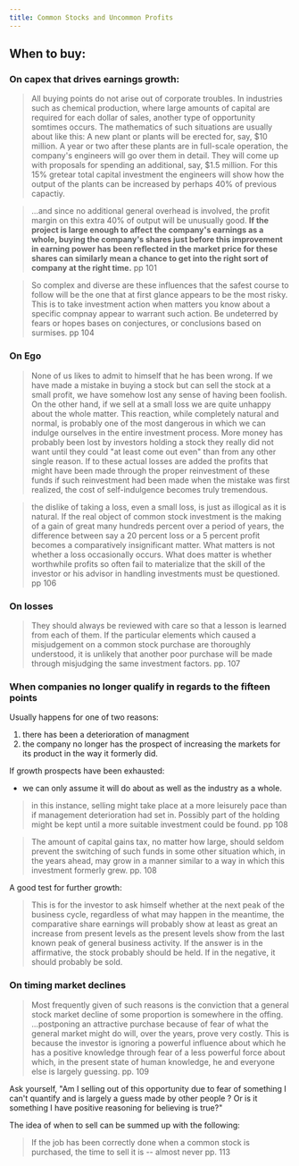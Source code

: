 ```yaml
---
title: Common Stocks and Uncommon Profits
---
```


## When to buy: 

### On capex that drives earnings growth: 

> All buying points do not arise out of corporate troubles. In industries such as chemical production, where large amounts of capital are required for each dollar of sales, another type of opportunity somtimes occurs. The mathematics of such situations are usually about like this: A new plant or plants will be erected for, say, $10 million. A year or two after these plants are in full-scale operation, the company's engineers will go over them in detail. They will come up with proposals for spending an additional, say, $1.5 million. For this 15% gretear total capital investment the engineers will show how the output of the plants can be increased by perhaps 40% of previous capactiy. 

> ...and since no additional general overhead is involved, the profit margin on this extra 40% of output will be unusually good. **If the project is large enough to affect the company's earnings as a whole, buying the company's shares just before this improvement in earning power has been reflected in the market price for these shares can similarly mean a chance to get into the right sort of company at the right time.** 
pp 101

> So complex and diverse are these influences that the safest course to follow will be the one that at first glance appears to be the most risky. This is to take investment action when matters you know about a specific compnay appear to warrant such action. Be undeterred by fears or hopes bases on conjectures, or conclusions based on surmises. 
pp 104 

###  On Ego

> None of us likes to admit to himself that he has been wrong. If we have made a mistake in buying a stock but can sell the stock at a small profit, we have somehow lost any sense of having been foolish. On the other hand, if we sell at a small loss we are quite unhappy about the whole matter. This reaction, while completely natural and normal, is probably one of the most dangerous in which we can indulge ourselves in the entire investment process. More money has probably been lost by investors holding a stock they really did not want until they could "at least come out even" than from any other single reason. If to these actual losses are added the profits that might have been made through the proper reinvestment of these funds if such reinvestment had been made when the mistake was first realized, the cost of self-indulgence becomes truly tremendous. 

> the dislike of taking a loss, even a small loss, is just as illogical as it is natural. If the real object of common stock investment is the making of a gain of great many hundreds percent over a period of years, the difference between say a 20 percent loss or a 5 percent profit becomes a comparatively insignificant matter. What matters is not whether a loss occasionally occurs. What does matter is whether worthwhile profits so often fail to materialize that the skill of the investor or his advisor in handling investments must be questioned. 
pp 106 

### On losses

> They should always be reviewed with care so that a lesson is learned from each of them. If the particular elements which caused a misjudgement on a common stock purchase are thoroughly understood, it is unlikely that another poor purchase will be made through misjudging the same investment factors. 
> pp. 107

### When companies no longer qualify in regards to the fifteen points
Usually happens for one of two reasons: 
1. there has been a deterioration of managment
2. the company no longer has the prospect of increasing the markets for its product in the way it formerly did. 

If growth prospects have been exhausted: 
- we can only assume it will do about as well as the industry as a whole. 

> in this instance, selling might take place at a more leisurely pace than if management deterioration had set in. Possibly part of the holding might be kept until a more suitable investment could be found. 
> pp 108

> The amount of capital gains tax, no matter how large, should seldom prevent the switching of such funds in some other situation which, in the years ahead, may grow in a manner similar to a way in which this investment formerly grew. 
> pp. 108

A good test for further growth: 
> This is for the investor to ask himself whether at the next peak of the business cycle, regardless of what may happen in the meantime, the comparative share earnings will probably show at least as great an increase from present levels as the present levels show from the last known peak of general business activity. If the answer is in the affirmative, the stock probably should be held. If in the negative, it should probably be sold. 

### On timing market declines

> Most frequently given of such reasons is the conviction that a general stock market decline of some proportion is somewhere in the offing. ...postponing an attractive purchase because of fear of what the general market might do will, over the years, prove very costly. This is because the investor is ignoring a powerful influence about which he has a positive knowledge through fear of a less powerful force about which, in the present state of human knowledge, he and everyone else is largely guessing. 
> pp. 109

Ask yourself, "Am I selling out of this opportunity due to fear of something I can't quantify and is largely a guess made by other people ? Or is it something I have positive reasoning for believing is true?"

The idea of when to sell can be summed up with the following: 
> If the job has been correctly done when a common stock is purchased, the time to sell it is -- almost never
> pp. 113
